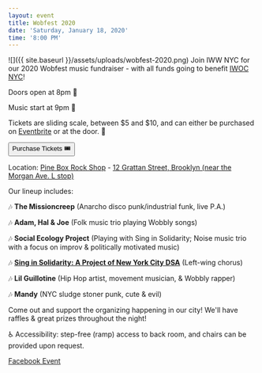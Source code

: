 ```yaml
---
layout: event
title: Wobfest 2020
date: 'Saturday, January 18, 2020'
time: '8:00 PM'
---
```

![]({{ site.baseurl }}/assets/uploads/wobfest-2020.png)
Join IWW NYC for our 2020 Wobfest music fundraiser - with all funds going to benefit [IWOC NYC](https://incarceratedworkers.org/branches/new-york-city)!

Doors open at 8pm 🚪

Music start at 9pm 🎤

Tickets are sliding scale, between $5 and $10, and can either be purchased on [Eventbrite](https://www.eventbrite.com/e/wobfest-2020-fundraiser-for-the-incarcerated-workers-organizing-committee-tickets-86709234655) or at the door. 💸

<a href="https://www.eventbrite.com/e/wobfest-2020-fundraiser-for-the-incarcerated-workers-organizing-committee-tickets-86709234655" target="_blank"><button class="large" type="submit" style="text-align:center;" ontouchstart="">Purchase Tickets 🎟</button></a><br>

Location: [Pine Box Rock Shop](http://pineboxrockshop.com) - [12 Grattan Street, Brooklyn (near the Morgan Ave. L stop)](https://goo.gl/maps/s65Ff6mvRtip3bgX7)

Our lineup includes:

🎶 **The Missioncreep** (Anarcho disco punk/industrial funk, live P.A.)

🎶 **Adam, Hal & Joe** (Folk music trio playing Wobbly songs)

🎶 **Social Ecology Project** (Playing with Sing in Solidarity; Noise music trio with a focus on improv & politically motivated music)

🎶 **[Sing in Solidarity: A Project of New York City DSA](https://singsolidarity.org)** (Left-wing chorus)

🎶 **Lil Guillotine** (Hip Hop artist, movement musician, & Wobbly rapper)

🎶 **Mandy** (NYC sludge stoner punk, cute & evil)<br>

Come out and support the organizing happening in our city! We'll have raffles & great prizes throughout the night!

♿️ Accessibility: step-free (ramp) access to back room, and chairs can be provided upon request.

[Facebook Event](https://www.facebook.com/events/2719750898093272/)
